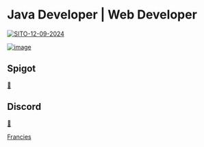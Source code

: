 # Java Developer |  Web Developer

[![SITO-12-09-2024](https://github.com/user-attachments/assets/6b949793-101b-418a-89a6-0776200939d7)](https://franciesdev.it)

[![image](https://github.com/user-attachments/assets/0ebaca88-a17a-4489-99b5-d0ef53f076ec)](https://builtbybit.com/members/francies.492319/)

## Spigot
[🔗](https://www.spigotmc.org/members/arroghandi.1729387/)

## Discord

[🔗](https://discord.com/invite/cdXbepfwAj)

[Francies](https://discord.com/users/912378209679601734)

